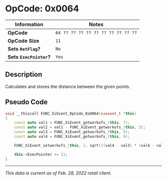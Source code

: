 # OpCode: 0x0064

| Information               | Notes |
|---                        |---    |
| **OpCode**                | `64 ?? ?? ?? ?? ?? ?? ?? ?? ?? ??` |
| **OpCode Size**           | `11`  |
| **Sets `RetFlag`?**       | `No`  |
| **Sets `ExecPointer`?**   | `Yes` |

## Description

Calculates and stores the distance between the given points.

## Pseudo Code

```cpp
void __thiscall FUNC_XiEvent_OpCode_0x0064(xievent_t *this)
{
    const auto val1 = FUNC_XiEvent_getworkofs_(this, 7);
    const auto val2 = val1 - FUNC_XiEvent_getworkofs_(this, 3);
    const auto val3 = FUNC_XiEvent_getworkofs_(this, 5);
    const auto val4 = FUNC_XiEvent_getworkofs_(this, 9);

    FUNC_XiEvent_setworkofs_(this, 1, sqrt(((val4 - val3) * (val4 - val3)) + (val2 * val2)));

    this->ExecPointer += 11;
}
```

---

_This data is current as of Feb. 28, 2022 retail client._